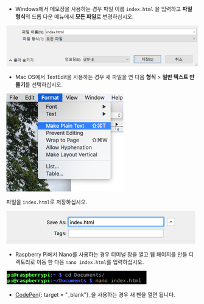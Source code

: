  -  Windows에서 메모장을 사용하는 경우 파일 이름 `index.html` 을 입력하고 **파일 형식**의 드롭 다운 메뉴에서 **모든 파일**로 변경하십시오.

  ![메모장을 사용하여 HTML로 저장](images/save-as-html-notepad.png)

 - Mac OS에서 TextEdit을 사용하는 경우 새 파일을 연 다음 **형식** > **일반 텍스트 만들기**를 선택하십시오.

  ![Mac에서 일반 텍스트 만들기](images/mac-make-plaintext.png)

  파일을 `index.html`로 저장하십시오.

  ![Mac에서 HTML로 저장](images/mac-name-file.png)

 - Raspberry Pi에서 Nano를 사용하는 경우 터미널 창을 열고 웹 페이지를 만들 디렉토리로 이동 한 다음 `nano index.html`를 입력하십시오.

  ![나노에서 HTML 만들기](images/pi-html-nano.png)

 - [CodePen](http://codepen.io){: target = "_blank"}_을 사용하는 경우 새 펜을 열면 됩니다.
